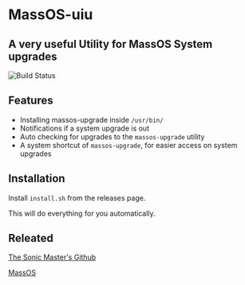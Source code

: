 # MassOS-uiu
## A very useful Utility for MassOS System upgrades

![Build Status](https://travis-ci.org/joemccann/dillinger.svg?branch=master)

## Features

- Installing massos-upgrade inside `/usr/bin/`
- Notifications if a system upgrade is out
- Auto checking for upgrades to the `massos-upgrade` utility 
- A system shortcut of `massos-upgrade`, for easier access on system upgrades



## Installation

Install `install.sh` from the releases page.

This will do everything for you automatically.


## Releated

[The Sonic Master's Github](https://github.com/TheSonicMaster)

[MassOS](https://github.com/TheSonicMaster/MassOS)
